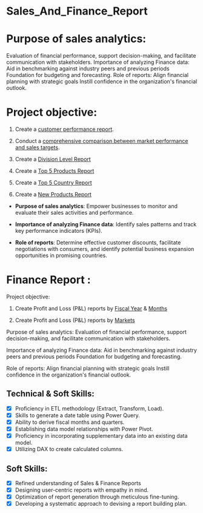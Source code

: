# Sales_And_Finance_Report

# Purpose of sales analytics:

Evaluation of financial performance, support decision-making, and facilitate communication with stakeholders. Importance of analyzing Finance data: Aid in benchmarking against industry peers and previous periods Foundation for budgeting and forecasting. Role of reports: Align financial planning with strategic goals Instill confidence in the organization's financial outlook.

# Project objective:

1. Create a [customer performance report](https://github.com/iamrishabh01/Sales_And_Finance_Report/blob/main/Customer%20Performance%20Report.pdf).


2. Conduct a [comprehensive comparison between market performance and sales targets](https://github.com/iamrishabh01/Sales_And_Finance_Report/blob/main/Market%20Performance%20Vs%20Target.pdf).

3. Create a [Division Level Report](https://github.com/iamrishabh01/Sales_And_Finance_Report/blob/main/Dvision%20Level%20Report.pdf)

4. Create a [Top 5 Products Report](https://github.com/iamrishabh01/Sales_And_Finance_Report/blob/main/Top%205%20Products.pdf)

5. Create a [Top 5 Country Report](https://github.com/iamrishabh01/Sales_And_Finance_Report/blob/main/Top%205%20Country.pdf)

6. Create a [New Products Report](https://github.com/iamrishabh01/Sales_And_Finance_Report/blob/main/New%20Products.pdf)

- **Purpose of sales analytics**: Empower businesses to monitor and evaluate their sales activities and performance.

- **Importance of analyzing Finance data**: Identify sales patterns and track key performance indicators (KPIs).

- **Role of reports**: Determine effective customer discounts, facilitate negotiations with consumers, and identify potential business expansion opportunities in promising countries.

# Finance Report :

Project objective:

1. Create Profit and Loss (P&L) reports by [Fiscal Year](https://github.com/iamrishabh01/Sales_And_Finance_Report/blob/main/P%20%26%20L%20Year.pdf) & [Months](https://github.com/iamrishabh01/Sales_And_Finance_Report/blob/main/P%20%26%20L%20Months.pdf)

2. Create Profit and Loss (P&L) reports by [Markets](https://github.com/iamrishabh01/Sales_And_Finance_Report/blob/main/P%20%26%20L%20Market.pdf)

Purpose of sales analytics: Evaluation of financial performance, support decision-making, and facilitate communication with stakeholders.

Importance of analyzing Finance data: Aid in benchmarking against industry peers and previous periods Foundation for budgeting and forecasting.

Role of reports: Align financial planning with strategic goals Instill confidence in the organization's financial outlook.

## Technical & Soft Skills:
- [x]	Proficiency in ETL methodology (Extract, Transform, Load).
- [x]	Skills to generate a date table using Power Query.
- [x]	Ability to derive fiscal months and quarters.
- [x]	Establishing data model relationships with Power Pivot.
- [x]	Proficiency in incorporating supplementary data into an existing data model.
- [x]	Utilizing DAX to create calculated columns. 

## Soft Skills:
- [x]	Refined understanding of Sales & Finance Reports
- [x]	Designing user-centric reports with empathy in mind.
- [x]	Optimization of report generation through meticulous fine-tuning.
- [x]	Developing a systematic approach to devising a report building plan.
